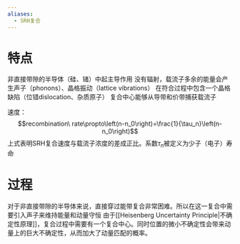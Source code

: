 ```yaml
---
aliases:
  - SRH复合
---
```

# 特点
非直接带隙的半导体（硅、锗）中起主导作用
没有辐射，载流子多余的能量会产生声子（phonons）、晶格振动（lattice vibrations）
在符合过程中包含一个晶格缺陷（位错dislocation、杂质原子）
复合中心能够从导带和价带捕获载流子

速度：
$$recombination\ rate\propto\left(n-n_0\right)=\frac{1}{\tau_n}\left(n-n_0\right)$$
上式表明SRH复合速度与载流子浓度的差成正比。系数$\tau_n$被定义为少子（电子）寿命

# 过程
对于非直接带隙的半导体来说，直接穿过能带复合非常困难。所以在这一复合中需要引入声子来维持能量和动量守恒
由于[[Heisenberg Uncertainty Principle|不确定性原理]]，复合过程中需要有一个复合中心。同时位置的微小不确定性会带来动量上的巨大不确定性，从而加大了动量匹配的概率。
